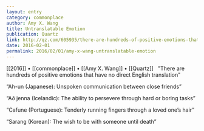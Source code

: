 ```yaml
---
layout: entry
category: commonplace
author: Amy X. Wang
title: Untranslatable Emotion
publication: Quartz
link: http://qz.com/605935/there-are-hundreds-of-positive-emotions-that-have-no-direct-english-translation/
date: 2016-02-01
permalink: 2016/02/01/amy-x-wang-untranslatable-emotion
---
```


[[2016]] • [[commonplace]] • [[Amy X. Wang]] • [[Quartz]]
 
"There are hundreds of positive emotions that have no direct English translation"

“Ah-un (Japanese): Unspoken communication between close friends”

“Að jenna (Icelandic): The ability to persevere through hard or boring tasks”

“Cafune (Portuguese): Tenderly running fingers through a loved one’s hair”

“Sarang (Korean): The wish to be with someone until death”
